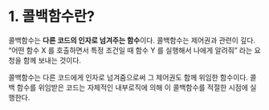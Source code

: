 # 1. 콜백함수란?

콜백함수는 **다른 코드의 인자로 넘겨주는 함수**이다. 콜백함수는 제어권과 관련이 깊다. “어떤 함수 X 를 호출하면서 특정 조건일 때 함수 Y 를 실행해서 나에게 알려줘” 라는 요청을 함께 보내는 것이다.

콜백함수는 다른 코드에게 인자로 넘겨줌으로써 그 제어권도 함께 위임한 함수이다. 콜백 함수를 위임받은 코드는 자체적인 내부로직에 의해 이 콜백함수를 적절한 시점에 실행한다.
